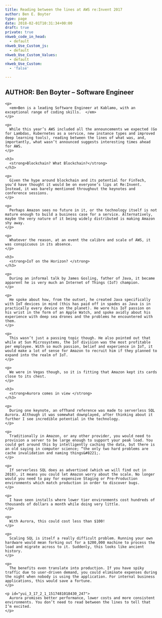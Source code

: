```yaml
---
title: Reading between the lines at AWS re:Invent 2017
author: Ben E. Boyter
type: page
date: 2018-02-01T10:31:34+00:00
draft: true
private: true
nkweb_code_in_head:
  - default
nkweb_Use_Custom_js:
  - default
nkweb_Use_Custom_Values:
  - default
nkweb_Use_Custom:
  - 'false'

---
```

<div id="block-7897a572f589cd43136a" class="sqs-block html-block sqs-block-html" data-block-type="2">
  <div id="yui_3_17_2_1_1517481018430_248" class="sqs-block-content">
    <h2>
      <strong>AUTHOR: Ben Boyter &#8211; Software Engineer</strong>
    </h2>
    
    <p>
      <em>Ben is a leading Software Engineer at Kablamo, with an exceptional range of coding skills.  </em>
    </p>
    
    <p>
      While this year’s AWS included all the announcements we expected (Go for Lambdas, Kubernetes as a service, new instance types and improved deep learning tools), reading between the lines of what was, and, importantly, what wasn’t announced suggests interesting times ahead for AWS.
    </p>
    
    <h3>
      <strong>Blockchain? What Blockchain?</strong>
    </h3>
    
    <p>
      Given the hype around blockchain and its potential for FinTech, you’d have thought it would be on everyone’s lips at Re:Invent. Instead, it was barely mentioned throughout the keynotes and conference sessions.
    </p>
    
    <p>
      Perhaps Amazon sees no future in it, or the technology itself is not mature enough to build a business case for a service. Alternatively, maybe the very nature of it being widely distributed is making Amazon shy away.
    </p>
    
    <p>
      Whatever the reason, at an event the calibre and scale of AWS, it was conspicuous in its absence.
    </p>
    
    <h3>
      <strong>IoT on the Horizon? </strong>
    </h3>
    
    <p>
      During an informal talk by James Gosling, father of Java, it became apparent he is very much an Internet of Things (IoT) champion.
    </p>
    
    <p>
      He spoke about how, from the outset, he created Java specifically with IoT devices in mind (this has paid off in spades as Java is in practically every device on the planet). He wore his IoT passion on his wrist in the form of an Apple Watch, and spoke avidly about his experience with deep sea drones and the problems he encountered with them.
    </p>
    
    <p>
      This wasn’t just a passing topic though. He also pointed out that while at Sun Microsystems, the IoT division was the most profitable per employee. With so much passion, belief and experience in IoT, it would make a lot of sense for Amazon to recruit him if they planned to expand into the realm of IoT.
    </p>
    
    <p>
      We were in Vegas though, so it is fitting that Amazon kept its cards close to its chest.
    </p>
    
    <h3>
      <strong>Aurora comes in view </strong>
    </h3>
    
    <p>
      During one keynote, an offhand reference was made to serverless SQL Aurora. Although it was somewhat downplayed, after thinking about it further I see incredible potential in the technology.
    </p>
    
    <p>
      Traditionally in Amazon, or any other provider, you would need to provision a server to be large enough to support your peak load. You could get around this by intelligently caching the data, but there is an old saying in computer science; “the only two hard problems are cache invalidation and naming things&#8221;.
    </p>
    
    <p>
      If serverless SQL does as advertised (which we will find out in 2018), it means you could let Amazon worry about the scale. No longer would you need to pay for expensive Staging or Pre-Production environments which match production in order to discover bugs.
    </p>
    
    <p>
      I have seen installs where lower tier environments cost hundreds of thousands of dollars a month while doing very little.
    </p>
    
    <p>
      With Aurora, this could cost less than $100!
    </p>
    
    <p>
      Scaling SQL is itself a really difficult problem. Running your own hardware would mean forking out for a $200,000 machine to process the load and migrate across to it. Suddenly, this looks like ancient history.
    </p>
    
    <p>
      The benefits even translate into production. If you have spiky traffic due to user-driven demand, you could eliminate expenses during the night when nobody is using the application. For internal business applications, this would save a fortune.
    </p>
    
    <p id="yui_3_17_2_1_1517481018430_247">
      Aurora promises better performance, lower costs and more consistent environments. You don’t need to read between the lines to tell that I’m excited.
    </p>
  </div>
</div>